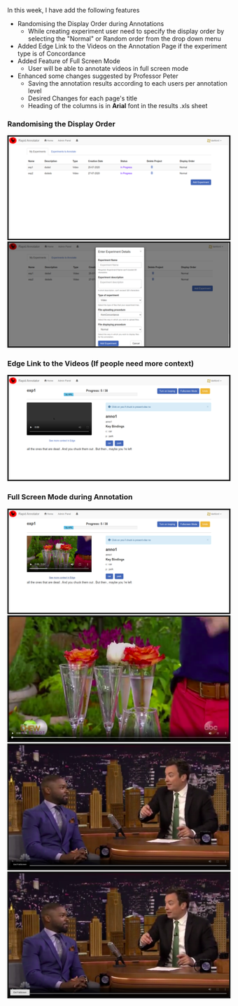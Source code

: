 In this week, I have  add the following features

* Randomising the Display Order during Annotations
  * While creating experiment user need to specify the display order by selecting the "Normal" or Random order from the drop down menu
* Added Edge Link to the Videos on the Annotation Page if the experiment type is of Concordance
* Added Feature of Full Screen Mode
  * User will be able to annotate videos in full screen mode
* Enhanced some changes suggested by Professor Peter
  * Saving the annotation results according to each users per annotation level
  * Desired Changes for each page's title
  * Heading of the columns is in **Arial** font in the results .xls sheet



### Randomising the Display Order

<img src="https://github.com/gulshan-mittal/GSoC20-Blog/blob/master/assets/images/51.png?raw=true" alt="img" style="zoom:87%; border: solid" />



<img src="https://github.com/gulshan-mittal/GSoC20-Blog/blob/master/assets/images/52.png?raw=true" alt="img" style="zoom:87%; border: solid" />



### Edge Link to the Videos (If people need more context)

<img src="https://github.com/gulshan-mittal/GSoC20-Blog/blob/master/assets/images/53.png?raw=true" alt="img" style="zoom:87%; border: solid" />

### Full Screen Mode during Annotation



<img src="https://github.com/gulshan-mittal/GSoC20-Blog/blob/master/assets/images/54.png?raw=true" alt="img" style="zoom:87%; border: solid" />



<img src="https://github.com/gulshan-mittal/GSoC20-Blog/blob/master/assets/images/55.png?raw=true" alt="img" style="zoom:87%; border: solid" />



<img src="https://github.com/gulshan-mittal/GSoC20-Blog/blob/master/assets/images/56.png?raw=true" alt="img" style="zoom:87%; border: solid" />



<img src="https://github.com/gulshan-mittal/GSoC20-Blog/blob/master/assets/images/57.png?raw=true" alt="img" style="zoom:87%; border: solid" />